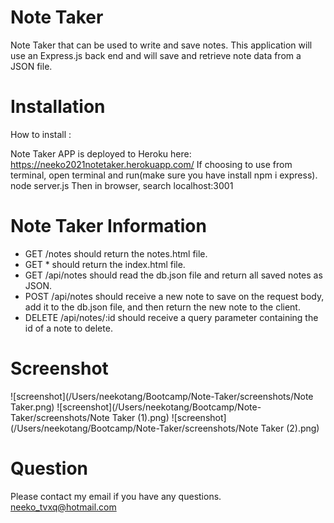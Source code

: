 # Note Taker
Note Taker that can be used to write and save notes. This application will use an Express.js back end and will save and retrieve note data from a JSON file.

# Installation

How to install :

Note Taker APP is deployed to Heroku here: https://neeko2021notetaker.herokuapp.com/
If choosing to use from terminal, open terminal and run(make sure you have install npm i express).
node server.js 
Then in browser, search localhost:3001

# Note Taker Information
- GET /notes should return the notes.html file.
- GET * should return the index.html file.
- GET /api/notes should read the db.json file and return all saved notes as JSON.
- POST /api/notes should receive a new note to save on the request body, add it to the db.json file,  and then return the new note to the client.
- DELETE /api/notes/:id should receive a query parameter containing the id of a note to delete. 

# Screenshot

![screenshot](/Users/neekotang/Bootcamp/Note-Taker/screenshots/Note Taker.png)
![screenshot](/Users/neekotang/Bootcamp/Note-Taker/screenshots/Note Taker (1).png)
![screenshot](/Users/neekotang/Bootcamp/Note-Taker/screenshots/Note Taker (2).png)

# Question

Please contact my email if you have any questions.
neeko_tvxq@hotmail.com
